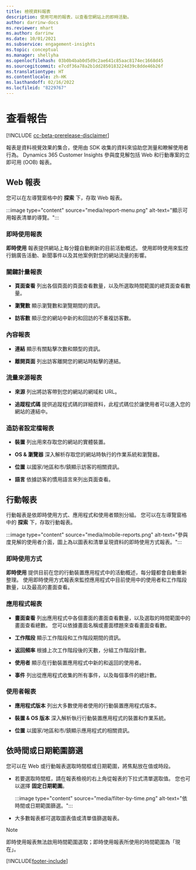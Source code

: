 ```yaml
---
title: 檢視資料報表
description: 使用可用的報表，以查看您網站上的即時活動。
author: darrinw-docs
ms.reviewer: mhart
ms.author: darrinw
ms.date: 10/01/2021
ms.subservice: engagement-insights
ms.topic: conceptual
ms.manager: shellyha
ms.openlocfilehash: 03b0b4bab0d5d9c2ae641c85aac8174ec1668d45
ms.sourcegitcommit: e7cdf36a78a2b1dd2850183224d39c8dde46b26f
ms.translationtype: HT
ms.contentlocale: zh-HK
ms.lasthandoff: 02/16/2022
ms.locfileid: "8229767"
---
```

# <a name="view-reports"></a>查看報告

[!INCLUDE [cc-beta-prerelease-disclaimer](includes/cc-beta-prerelease-disclaimer.md)]

報表是資料視覺效果的集合，使用由 SDK 收集的資料來協助您測量和瞭解使用者行為。 Dynamics 365 Customer Insights 參與度見解包括 Web 和行動專案的立即可用 (OOB) 報表。  

## <a name="web-reports"></a>Web 報表

您可以在左導覽窗格中的 **探索** 下，存取 Web 報表。

:::image type="content" source="media/report-menu.png" alt-text="顯示可用報表清單的導覽。":::

### <a name="real-time-usage-report"></a>即時使用報表

**即時使用** 報表提供網站上每分鐘自動刷新的目前活動概述。 使用即時使用來監控行銷廣告活動、新聞事件以及其他案例對您的網站流量的影響。

### <a name="key-metrics-reports"></a>關鍵計量報表

- **頁面查看** 列出各個頁面的頁面查看數量，以及所選取時間範圍的總頁面查看數量。

- **瀏覽數** 顯示瀏覽數和瀏覽期間的資訊。

- **訪客數** 顯示您的網站中新的和回訪的不重複訪客數。

### <a name="content-reports"></a>內容報表

- **連結** 顯示有關點擊次數和類型的資訊。

- **離開頁面** 列出訪客離開您的網站時點擊的連結。

### <a name="traffic-sources-reports"></a>流量來源報表

- **來源** 列出將訪客帶到您的網站的網域和 URL。

- **追蹤程式碼** 提供追蹤程式碼的詳細資料，此程式碼位於讓使用者可以進入您的網站的連結中。

### <a name="visitor-profiles-reports"></a>造訪者設定檔報表

- **裝置** 列出用來存取您的網站的實體裝置。

- **OS & 瀏覽器** 深入解析存取您的網站時執行的作業系統和瀏覽器。

- **位置** 以國家/地區和市/鎮顯示訪客的相關資訊。

- **語言** 依據訪客的慣用語言來列出頁面查看。

## <a name="mobile-reports"></a>行動報表

行動報表是依即時使用方式、應用程式和使用者類別分組。 您可以在左導覽窗格中的 **探索** 下，存取行動報表。   

:::image type="content" source="media/mobile-reports.png" alt-text="參與度見解的使用者介面，圖上為以圖表和清單呈現資料的即時使用方式報表。":::   

### <a name="real-time-usage"></a>即時使用方式

**即時使用** 提供目前在您的行動裝置應用程式中的活動概述，每分鐘都會自動重新整理。 使用即時使用方式報表來監控應用程式中目前使用中的使用者和工作階段數量，以及最高的畫面查看。

### <a name="app-reports"></a>應用程式報表

- **畫面查看** 列出應用程式中各個畫面的畫面查看數量，以及選取的時間範圍中的畫面查看總數。 您可以依據畫面名稱或畫面標題來查看畫面查看數。

- **工作階段** 顯示工作階段和工作階段期間的資訊。

- **返回頻率** 根據上次工作階段後的天數，分組工作階段計數。

- **使用者** 顯示在行動裝置應用程式中新的和返回的使用者。

- **事件** 列出從應用程式收集的所有事件，以及每個事件的總計數。

### <a name="user-reports"></a>使用者報表

- **應用程式版本** 列出大多數使用者使用的行動裝置應用程式版本。

- **裝置 & OS 版本** 深入解析執行行動裝置應用程式的裝置和作業系統。

- **位置** 以國家/地區和市/鎮顯示應用程式的相關資訊。

## <a name="filter-by-time-or-date-range"></a>依時間或日期範圍篩選

您可以在 Web 或行動報表選取時間框或日期範圍，將焦點放在值或時段。 

- 若要選取時間框，請在報表檢視的右上角從報表的下拉式清單選取值。 您也可以選擇 **固定日期範圍**。 

  :::image type="content" source="media/filter-by-time.png" alt-text="依時間或日期範圍篩選。":::   

- 大多數報表都可選取圖表值或清單值篩選報表。

> [!NOTE]
> 即時使用報表無法啟用時間範圍選取；即時使用報表所使用的時間範圍為「現在」。


[!INCLUDE[footer-include](../includes/footer-banner.md)]
